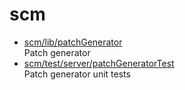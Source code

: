 # scm

* [scm/lib/patchGenerator](lib/patchGenerator.md)  
  Patch generator
* [scm/test/server/patchGeneratorTest](test/server/patchGeneratorTest.md)  
  Patch generator unit tests
